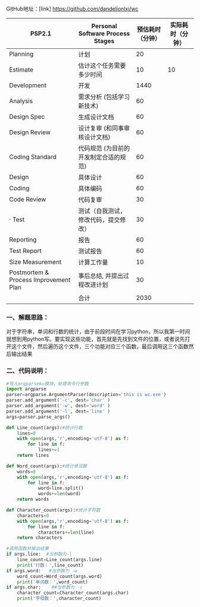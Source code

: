 GitHub地址：[link] https://github.com/dandelionlxj/wc  


| PSP2.1                                | Personal Software Process Stages      | 预估耗时（分钟） | 实际耗时（分钟） |
| ------------------------------------- | ------------------------------------- | ---------------- | ---------------- |
| Planning                              | 计划                                  |  20                |                  |
| Estimate                              | 估计这个任务需要多少时间              |      10            |     10             |
| Development                           | 开发                                  |  1440                |                  |
| Analysis                              | 需求分析 (包括学习新技术)             |  60               |                  |
| Design Spec                           | 生成设计文档                          |  60                |                  |
| Design Review                         | 设计复审 (和同事审核设计文档)         |     60             |                  |
| Coding Standard                       | 代码规范 (为目前的开发制定合适的规范) |      60            |                  |
| Design                                | 具体设计                              |     60             |                  |
| Coding                                | 具体编码                              |      60            |                  |
| Code Review                           | 代码复审                              |   30               |                  |
| · Test                                | 测试（自我测试，修改代码，提交修改）  |     30             |                  |
| Reporting                             | 报告                                  |  60                |                  |
| Test Report                           | 测试报告                              |    60              |                  |
| Size Measurement                      | 计算工作量                            |      10            |                  |
| Postmortem & Process Improvement Plan | 事后总结, 并提出过程改进计划          |         30         |                  |
|                                       | 合计                                  |     2030             |                  |

### 一、解题思路：  

​        对于字符串，单词和行数的统计，由于前段时间在学习python，所以我第一时间就想到用python写。要实现这些功能，首先就是先找到文件的位置，或者说先打开这个文件，然后遍历这个文件，三个功能对应三个函数，最后调用这三个函数然后输出结果  

### 二、代码说明：  
```python  
#导入argparseku模块，处理命令行参数
import argparse
parser=argparse.ArgumentParser(description='this is wc.exe')
parser.add_argument('-c', dest='char' )
parser.add_argument('-w', dest='word' )
parser.add_argument('-l', dest='line' )
args=parser.parse_args()
```
```python  
def Line_count(args):#统计行数
	lines=0
	with open(args,'r',encoding='utf-8') as f:
		for line in f:
			lines+=1
	return lines
```

```python
def Word_count(args):#统计单词数
	words=0
	with open(args,'r',encoding='utf-8') as f:
		for line in f:
			word=line.split()
			words+=len(word)
	return words
```

```python
def Character_count(args):#统计字符数
	characters=0
	with open(args,'r',encoding='utf-8') as f:
		for line in f:
			characters+=len(line)
	return characters
```

```python
#调用函数并输出结果
if args.line:  #当参数为-l
	line_count=Line_count(args.line)
	print('行数：',line_count)
if args.word:   #当参数为 -w
	word_count=Word_count(args.word)
	print('单词数：',word_count)
if args.char:    ##当参数为 -c
	character_count=Character_count(args.char)
	print('字母数：',character_count)
```

